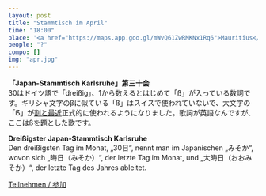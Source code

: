 ```yaml
---
layout: post
title: "Stammtisch im April"
time: "18:00"
place: '<a href="https://maps.app.goo.gl/mWvQ61ZwRMKNx1Rq6">Mauritius</a>'
people: "?"
compo: []
img: "apr.jpg"
---
```



**「Japan-Stammtisch Karlsruhe」第三十会**  
30はドイツ語で「dreißig」、1から数えるとはじめて「ß」が入っている数詞です。ギリシャ文字のβに似ている「ß」はスイスで使われていないで、大文字の「ẞ」が[割と最近](https://ja.wikipedia.org/wiki/ß#大文字)正式的に使われるようになりました。歌詞が英語なんですが、[ここは](https://www.youtube.com/watch?v=zMnQN2oRF1g)ßを題とした歌です。

**Dreißigster Japan-Stammtisch Karlsruhe**  
Den dreißigsten Tag im Monat, „30日“, nennt man im Japanischen „みそか“, wovon sich „晦日（みそか）“, der letzte Tag im Monat, und „大晦日（おおみそか）“, der letzte Tag des Jahres ableitet.

[Teilnehmen / 参加](https://nuudel.digitalcourage.de/8pHSBXzasr9MJPdt)
